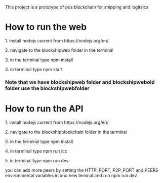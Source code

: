 
<p>This project is a prototype of pos blockchain for shipping and logitsics</p>

<h1>How to run the web</h1>
<p>1. install nodejs current from https://nodejs.org/en/</p>
<p>2. navigate to the blockshipweb folder in the terminal</p>
<p>3. in the terminal type npm install </p>
<p>4. in terminal type npm start </p>
<h3>Note that we have blockshipweb folder and blockshipwebold folder use the blockshipwebfolder</h3>

<h1>How to run the API</h1>
<p>1. install nodejs current from https://nodejs.org/en/</p>
<p>2. navigate to the blockshipblockchain folder in the terminal</p>
<p>3. in the terminal type npm install </p>
<p>4. in terminal type npm run ico</p>
<p>5. in terminal type npm run dev</p>
<p>you can add more peers by setting the HTTP_PORT, P2P_PORT and PEERS environmental variables in and new teminal and run npm run dev</p>
